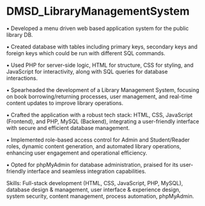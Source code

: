 # DMSD_LibraryManagementSystem

▪ Developed a menu driven web based application system for the public library DB.

▪ Created database with tables including primary keys, secondary keys and foreign keys which could be run with different SQL commands.

▪ Used PHP for server-side logic, HTML for structure, CSS for styling, and JavaScript for interactivity, along with SQL queries for database interactions.

▪ Spearheaded the development of a Library Management System, focusing on book borrowing/returning processes, user management, and real-time content updates to improve library operations.

▪ Crafted the application with a robust tech stack: HTML, CSS, JavaScript (Frontend), and PHP, MySQL (Backend), integrating a user-friendly interface with secure and efficient database management.

▪ Implemented role-based access control for Admin and Student/Reader roles, dynamic content generation, and automated library operations, enhancing user engagement and operational efficiency.

▪ Opted for phpMyAdmin for database administration, praised for its user-friendly interface and seamless integration capabilities.


 Skills: Full-stack development (HTML, CSS, JavaScript, PHP, MySQL), database design & management, user interface & experience design, system security, content management, process automation, phpMyAdmin.
